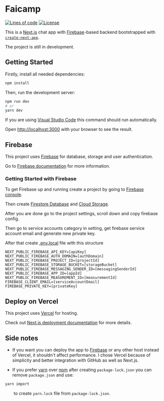 # Faicamp

[![Lines of code](https://tokei.rs/b1/github/Szczurox/Faicamp)](https://github.com/Szczurox/Faicamp)
[![License](https://img.shields.io/github/license/Szczurox/Faicamp?service=github)](https://github.com/Szczurox/Faicamp/blob/main/LICENSE)

This is a [Next.js](https://nextjs.org/) chat app with [Firebase](https://firebase.google.com/)-based backend bootstrapped with [`create-next-app`](https://github.com/vercel/next.js/tree/canary/packages/create-next-app).

The project is still in development.

## Getting Started

Firstly, install all needed dependencies:

```bash
npm install
```

Then, run the development server:

```bash
npm run dev
# or
yarn dev
```

If you are using [Visual Studio Code](https://code.visualstudio.com/) this command should run automatically.

Open [http://localhost:3000](http://localhost:3000) with your browser to see the result.

## Firebase

This project uses [Firebase](https://firebase.google.com/) for database, storage and user authentication.

Go to [Firebase documentation](https://firebase.google.com/docs) for more information.

### Getting Started with Firebase

To get Firebase up and running create a project by going to [Firebase console](https://console.firebase.google.com/u/0/).

Then create [Firestore Database](https://firebase.google.com/docs/firestore) and [Cloud Storage](https://firebase.google.com/docs/storage).

After you are done go to the project settings, scroll down and copy firebase config.

Then go to service accounts category in setting, get firebase service account email and generate new private key.

After that create [.env.local](https://nextjs.org/docs/pages/building-your-application/configuring/environment-variables) file with this structure

```env
NEXT_PUBLIC_FIREBASE_API_KEY=[apiKey]
NEXT_PUBLIC_FIREBASE_AUTH_DOMAIN=[authDomain]
NEXT_PUBLIC_FIREBASE_PROJECT_ID=[projectId]
NEXT_PUBLIC_FIREBASE_STORAGE_BUCKET=[storageBucket]
NEXT_PUBLIC_FIREBASE_MESSAGING_SENDER_ID=[messagingSenderId]
NEXT_PUBLIC_FIREBASE_APP_ID=[appId]
NEXT_PUBLIC_FIREBASE_MEASUREMENT_ID=[measurementId]
FIREBASE_CLIENT_EMAIL=[serviceAccountEmail]
FIREBASE_PRIVATE_KEY=[privateKey]
```

## Deploy on Vercel

This project uses [Vercel](https://vercel.com/new?utm_medium=default-template&filter=next.js&utm_source=create-next-app&utm_campaign=create-next-app-readme) for hosting.

Check out [Next.js deployment documentation](https://nextjs.org/docs/deployment) for more details.

## Side notes

- If you want you can deploy the app to [Firebase](https://firebase.google.com/docs/hosting) or any other host instead of Vercel, it shouldn't affect performance.
  I chose Vercel because of simplicity and better integration with GitHub as well as Next.js.

- If you prefer [yarn](https://yarnpkg.com/) over [npm](https://www.npmjs.com/) after creating `package-lock.json` you can remove `package.json` and use:

```bash
yarn import
```

&emsp;&ensp;&ensp;to create `yarn.lock` file from `package-lock.json`.

